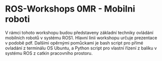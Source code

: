# ROS-Workshops 0MR - Mobilni roboti

V rámci tohoto workshopu budou představeny základní techniky ovládání mobilních robotů v systému ROS1. Hlavní linii workshopu určuje prezentace v podobě pdf. Dalšími opěrnými pomůckami je bash script pro přímé ovladání z terminálu OS Ubuntu, a Python script pro vlastní řízení z balíku v systému ROS z catkin pracovního prostoru.